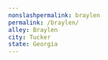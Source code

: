 ```yaml
---
﻿nonslashpermalink: braylen
permalink: /braylen/
alley: Braylen
city: Tucker
state: Georgia
---
```


